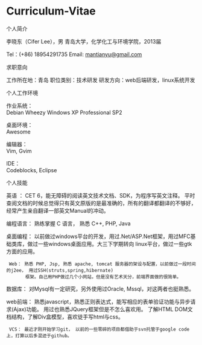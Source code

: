 Curriculum-Vitae
================

个人简介

李晓东（Cifer Lee），男
青岛大学，化学化工与环境学院，2013届

Tel：(+86) 18954291735 
Email: mantianyu@gmail.com


求职意向

工作所在地：青岛
职位类别：技术研发
研发方向：web后端研发，linux系统开发


个人工作环境

作业系统：  
Debian Wheezy
Windows XP Professional SP2

桌面环境：			
Awesome

编辑器：	
Vim, Gvim

IDE：		
Codeblocks, Eclipse


个人技能

   英语 ： CET 6，能无障碍的阅读英文技术文档、SDK，为程序写英文注释。
           平时查阅文档的时候总觉得只有英文原版的是最准确的，所有的翻译都翻译的不够好，经常产生亲自翻译一部英文Manual的冲动。

编程语言： 熟练掌握 C 语言， 熟悉  C++, PHP, Java

桌面编程： 以前做过windows平台的开发，用过.Net/ASP.Net框架，用过MFC基础类库，做过一些windows桌面应用。大三下学期转向
           linux平台，做过一些gtk方面的应用。
           
     Web： 熟悉 PHP, Jsp, 熟悉 apache, tomcat 服务器的架设与配置，以前做过一段时间的j2ee， 用过SSH(struts,spring,hibernate)
           框架。自己用PHP做过几个小网站，但是没有艺术天分，前端界面做的很简单。
           
  数据库： 对Mysql有一定研究，另外使用过Oracle, Mssql，对这两者也挺熟悉。
  
 web前端： 熟悉javascript，熟悉正则表达式，能写相应的表单验证功能与异步请求(Ajax)功能。
           用过也熟悉JQuery框架但是不怎么喜欢用。
           了解HTML DOM文档结构，了解Div盒模型，喜欢徒手写html与css。

     VCS： 最近才刚开始学习git， 以前的一些零碎的项目都借助于svn托管于google code上，打算以后多混迹于github。
